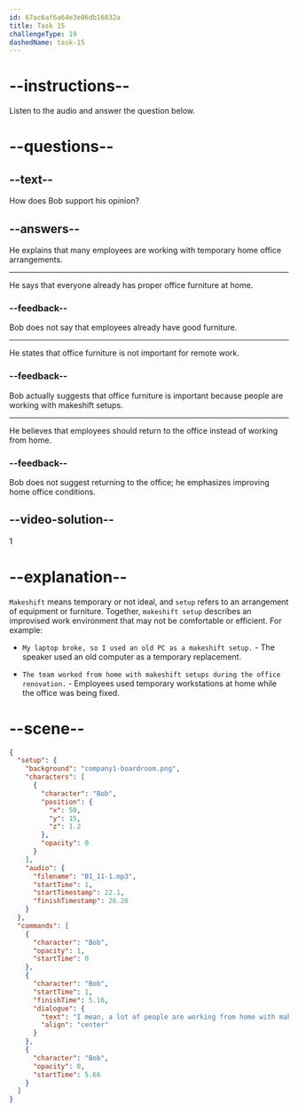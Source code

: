 ```yaml
---
id: 67ac6af6a64e3e06db16832a
title: Task 15
challengeType: 19
dashedName: task-15
---
```


<!-- (Audio) Bob: I mean, a lot of people are working from home with makeshift setups. -->

# --instructions--

Listen to the audio and answer the question below.

# --questions--

## --text--

How does Bob support his opinion?

## --answers--

He explains that many employees are working with temporary home office arrangements.

---

He says that everyone already has proper office furniture at home.

### --feedback--

Bob does not say that employees already have good furniture.

---

He states that office furniture is not important for remote work.

### --feedback--

Bob actually suggests that office furniture is important because people are working with makeshift setups.

---

He believes that employees should return to the office instead of working from home.

### --feedback--

Bob does not suggest returning to the office; he emphasizes improving home office conditions.

## --video-solution--

1

# --explanation--

`Makeshift` means temporary or not ideal, and `setup` refers to an arrangement of equipment or furniture. Together, `makeshift setup` describes an improvised work environment that may not be comfortable or efficient. For example:

- `My laptop broke, so I used an old PC as a makeshift setup.` - The speaker used an old computer as a temporary replacement.

- `The team worked from home with makeshift setups during the office renovation.` - Employees used temporary workstations at home while the office was being fixed.

# --scene--

```json
{
  "setup": {
    "background": "company1-boardroom.png",
    "characters": [
      {
        "character": "Bob",
        "position": {
          "x": 50,
          "y": 15,
          "z": 1.2
        },
        "opacity": 0
      }
    ],
    "audio": {
      "filename": "B1_11-1.mp3",
      "startTime": 1,
      "startTimestamp": 22.1,
      "finishTimestamp": 26.26
    }
  },
  "commands": [
    {
      "character": "Bob",
      "opacity": 1,
      "startTime": 0
    },
    {
      "character": "Bob",
      "startTime": 1,
      "finishTime": 5.16,
      "dialogue": {
        "text": "I mean, a lot of people are working from home with makeshift setups.",
        "align": "center"
      }
    },
    {
      "character": "Bob",
      "opacity": 0,
      "startTime": 5.66
    }
  ]
}
```

